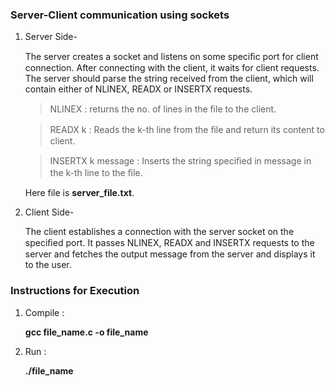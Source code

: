 ### Server-Client communication using sockets

1. Server Side-

   The server creates a socket and listens on some speciﬁc port for client connection.
   After connecting with the client, it waits for client requests. 
   The server should parse the string received from the client, which will contain
   either of NLINEX, READX or INSERTX requests.
	 
   
   > NLINEX             : returns the no. of lines in the ﬁle to the client.
	 
	 > READX k            : Reads the k-th line from the ﬁle and return its content to client.  
	
	 > INSERTX k message  : Inserts the string speciﬁed in message in the k-th line to the ﬁle.
	 
	 Here file is **server_file.txt**.
	 
2. Client Side-

   The client establishes a connection with the server socket on the speciﬁed port.
	 It passes NLINEX, READX and INSERTX requests to the server and fetches the output message from the server and displays it to the user.
	 
### Instructions for Execution

1. Compile :

   **gcc file_name.c -o file_name**
	 
2. Run :

   **./file_name**
	
	
     
  

